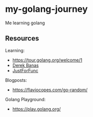 # my-golang-journey
Me learning golang

## Resources

Learning:
- https://tour.golang.org/welcome/1
- [Derek Banas](https://www.youtube.com/watch?v=CF9S4QZuV30)
- [JustForFunc](https://www.youtube.com/channel/UC_BzFbxG2za3bp5NRRRXJSw)

Blogposts:
- https://flaviocopes.com/go-random/

Golang Playground:
- https://play.golang.org/
